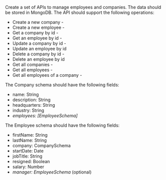 Create a set of APIs to manage employees and companies. The data should be stored in MongoDB. The API should support the following operations:

- Create a new company -
- Create a new employee -
- Get a company by id -
- Get an employee by id -
- Update a company by id -
- Update an employee by id
- Delete a company by id -
- Delete an employee by id
- Get all companies -
- Get all employees -
- Get all employees of a company -

The Company schema should have the following fields:

- name: String
- description: String
- headquarters: String
- industry: String
- _employees: [EmployeeSchema]_

The Employee schema should have the following fields:

- firstName: String
- lastName: String
- company: CompanySchema
- startDate: Date
- jobTitle: String
- resigned: Boolean
- salary: Number
- _manager: EmployeeSchema_ (optional)
